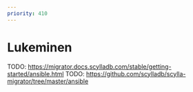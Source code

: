 ```yaml
---
priority: 410
---
```


# Lukeminen

TODO: https://migrator.docs.scylladb.com/stable/getting-started/ansible.html
TODO: https://github.com/scylladb/scylla-migrator/tree/master/ansible